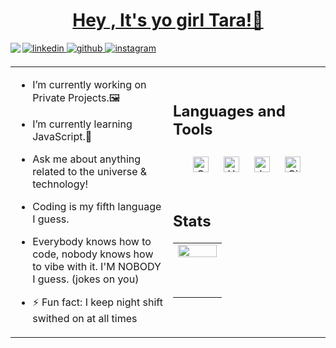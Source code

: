 # **<ins><div align="center">Hey , It's yo girl Tara!🔮</div></ins>**  
  

<a href="https://linkedin.com/in/taratavangar" target="_blank">
<img src=https://img.shields.io/badge/linkedin-%231E77B5.svg?&style=for-the-badge&logo=linkedin&logoColor=white alt=linkedin style="margin-bottom: 5px;" />
</a>
<a href="https://github.com/taratavangar7" target="_blank">
<img src=https://img.shields.io/badge/github-%2324292e.svg?&style=for-the-badge&logo=github&logoColor=white alt=github style="margin-bottom: 5px;" />
</a>
<a href="https://instagram.com/taradaara" target="_blank">
<img src=https://img.shields.io/badge/instagram-%23000000.svg?&style=for-the-badge&logo=instagram&logoColor=white alt=instagram style="margin-bottom: 5px;" />
</a>  
  
<img src="[https://github-readme-stats.vercel.app/api?username=taratavangar7&show_icons=true&count_private=true&hide_border=true" align="left" style="width: 100%](https://media1.giphy.com/media/v1.Y2lkPTc5MGI3NjExaGF1NXR2czNkMmZ4d2w1eThhYnFlcnhpbjk1bnJubmRpamk1OGM3ZSZlcD12MV9pbnRlcm5hbF9naWZfYnlfaWQmY3Q9Zw/3gS6dPa2YpUlNhKg1S/giphy.gif)https://media1.giphy.com/media/v1.Y2lkPTc5MGI3NjExaGF1NXR2czNkMmZ4d2w1eThhYnFlcnhpbjk1bnJubmRpamk1OGM3ZSZlcD12MV9pbnRlcm5hbF9naWZfYnlfaWQmY3Q9Zw/3gS6dPa2YpUlNhKg1S/giphy.gif" />
<br/>  



<table><tr><td valign="top" width="50%">

-  I’m currently working on Private Projects.🖼️  
  

-  I’m currently learning JavaScript.🌙  
  

-  Ask me about anything related to the universe & technology!
  

-  Coding is my fifth language I guess. 


-  Everybody knows how to code, nobody knows how to vibe with it. I'M NOBODY I guess. (jokes on you)
  

- ⚡ Fun fact: I keep night shift swithed on at all times   


</td><td valign="top" width="50%">




<br/>  


## Languages and Tools  
<div align="center">  
<a href="https://www.w3schools.com/css/" target="_blank"><img style="margin: 10px" src="https://profilinator.rishav.dev/skills-assets/css3-original-wordmark.svg" alt="CSS3" height="25" /></a>  
<a href="https://en.wikipedia.org/wiki/HTML5" target="_blank"><img style="margin: 10px" src="https://profilinator.rishav.dev/skills-assets/html5-original-wordmark.svg" alt="HTML5" height="25" /></a>  
<a href="https://www.javascript.com/" target="_blank"><img style="margin: 10px" src="https://profilinator.rishav.dev/skills-assets/javascript-original.svg" alt="JavaScript" height="25" /></a>  
<a href="https://github.com/" target="_blank"><img style="margin: 10px" src="https://profilinator.rishav.dev/skills-assets/git-scm-icon.svg" alt="Git" height="25" /></a>   
</div>  

<br/>  


## Stats  
<table><tr><td valign="top" width="50%">

<img src="https://github-readme-stats.vercel.app/api?username=taratavangar7&show_icons=true&count_private=true&hide_border=true" align="left" style="width: 100%" />




<br/>  

  

<br/>  


  

<br/>  


<br />


